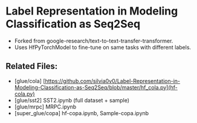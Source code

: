 # Label Representation in Modeling Classification as Seq2Seq

- Forked from google-research/text-to-text-transfer-transformer.
- Uses HfPyTorchModel to fine-tune on same tasks with different labels.

## Related Files:
- [glue/cola] [https://github.com/silvia0v0/Label-Representation-in-Modeling-Classification-as-Seq2Seq/blob/master/hf_cola.py](hf-cola.py)
- [glue/sst2] SST2.ipynb (full dataset + sample)
- [glue/mrpc] MRPC.ipynb
- [super_glue/copa] hf-copa.ipynb, Sample-copa.ipynb

